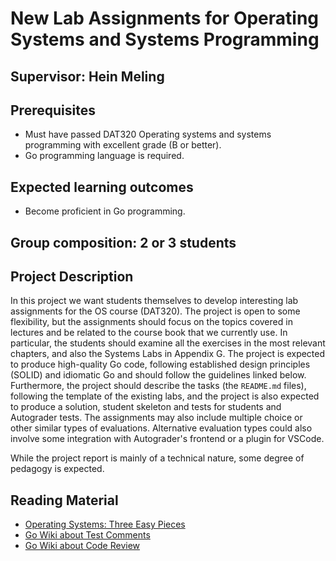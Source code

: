 # New Lab Assignments for Operating Systems and Systems Programming

## Supervisor: Hein Meling

## Prerequisites

- Must have passed DAT320 Operating systems and systems programming with excellent grade (B or better).
- Go programming language is required.

## Expected learning outcomes

- Become proficient in Go programming.

## Group composition: 2 or 3 students

## Project Description

In this project we want students themselves to develop interesting lab assignments for the OS course (DAT320). The project is open to some flexibility, but the assignments should focus on the topics covered in lectures and be related to the course book that we currently use. In particular, the students should examine all the exercises in the most relevant chapters, and also the Systems Labs in Appendix G. The project is expected to produce high-quality Go code, following established design principles (SOLID) and idiomatic Go and should follow the guidelines linked below. Furthermore, the project should describe the tasks (the `README.md` files), following the template of the existing labs, and the project is also expected to produce a solution, student skeleton and tests for students and Autograder tests. The assignments may also include multiple choice or other similar types of evaluations. Alternative evaluation types could also involve some integration with Autograder's frontend or a plugin for VSCode.

While the project report is mainly of a technical nature, some degree of pedagogy is expected. 

## Reading Material

- [Operating Systems: Three Easy Pieces](http://pages.cs.wisc.edu/~remzi/OSTEP/)
- [Go Wiki about Test Comments](https://github.com/golang/go/wiki/TestComments)
- [Go Wiki about Code Review](https://github.com/golang/go/wiki/CodeReviewComments)

